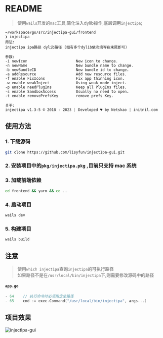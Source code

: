 # README

> 使用`wails`开发的`mac`工具,简化注入dylib操作,底层调用`injectipa`;
```shell
~/workspace/go/src/injectipa-gui/frontend 
❯ injectipa 
用法: 
injectipa ipa路径 dylib路径 (如有多个dylib依次填写在末尾即可)

参数: 
-i newIcon                      New icon to change.
-n newName                      New bundle name to change.
-b newBundleID                  New bundle id to change.
-a addResource                  Add new resource files.
-f enable FixIcons              Fix app thinning icon.
-w enable weakInject            Using weak mode inject.
-p enable needPlugIns           Keep all PlugIns files.
-s enable SandboxAccess         Usually no need to open.
-t enable removePrefsKey        remove prefs Key.

关于: 
injectipa v1.3-5 © 2018 - 2023 | Developed ♥︎ by Netskao | initnil.com 
```
## 使用方法
### 1. 下载源码
```sh
git clone https://github.com/lisyfun/injectIpa-gui.git
```
### 2. 安装项目中的`pkg/injectipa.pkg` ,目前只支持 mac 系统
### 3. 加载前端依赖
 ```sh
 cd frontend && yarn && cd ..
 ```
### 4. 启动项目
```sh
wails dev
```
### 5. 构建项目
```sh
wails build
```

## 注意
> 使用`which injectipa`查询`injectipa`的可执行路径  
> 如果路径不是在`/usr/local/bin/injectipa`下,则需要修改源码中的路径
> 
#### `app.go`
```go
- 64	// 执行命令时必须指定全路径
- 65	cmd := exec.Command("/usr/local/bin/injectipa", args...)
```
## 项目效果
![injectIpa-gui](https://cdn.jsdelivr.net/gh/lisyfun/injectIpa-gui/doc/injectIpa-gui.gif)

